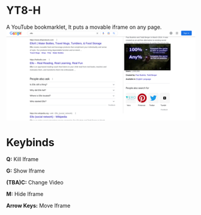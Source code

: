 # YT8-H
A YouTube bookmarklet, It puts a movable iframe on any page.
![demo1](demo1.png)

# Keybinds
**Q:** Kill Iframe <br />  

**G:** Show Iframe <br />  

**(TBA)C:** Change Video <br />  

**M:** Hide Iframe <br />  

**Arrow Keys:** Move Iframe <br />  

